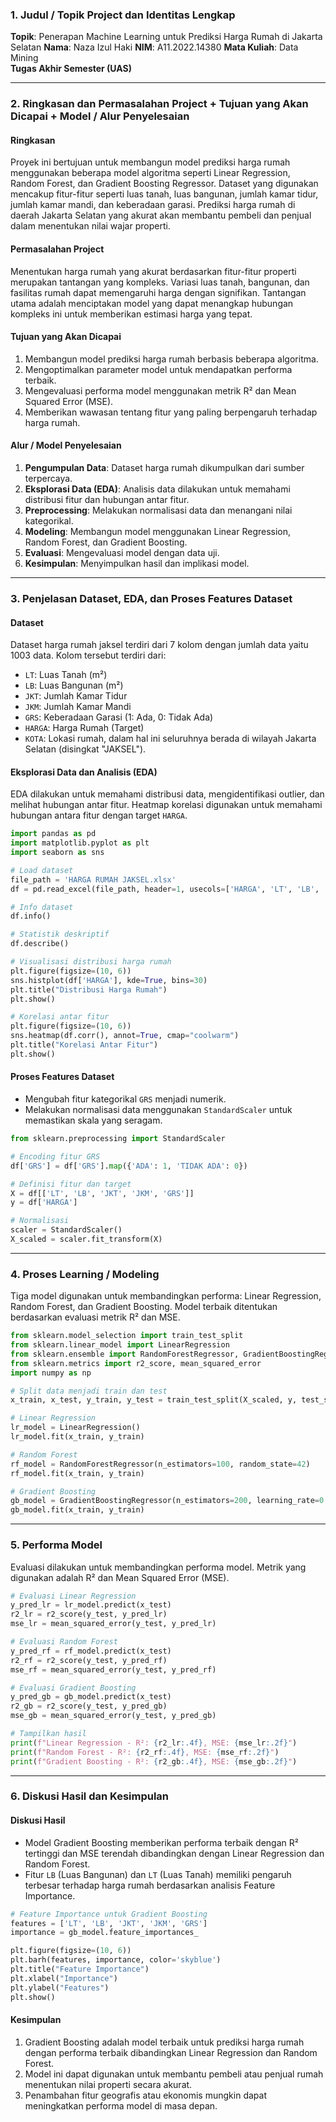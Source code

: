 ### 1. Judul / Topik Project dan Identitas Lengkap


**Topik**: Penerapan Machine Learning untuk Prediksi Harga Rumah di Jakarta Selatan
**Nama**: Naza Izul Haki
**NIM**: A11.2022.14380
**Mata Kuliah**: Data Mining  
**Tugas Akhir Semester (UAS)**  

---

### 2. Ringkasan dan Permasalahan Project + Tujuan yang Akan Dicapai + Model / Alur Penyelesaian

#### Ringkasan
Proyek ini bertujuan untuk membangun model prediksi harga rumah menggunakan beberapa model algoritma seperti Linear Regression, Random Forest, dan Gradient Boosting Regressor. Dataset yang digunakan mencakup fitur-fitur seperti luas tanah, luas bangunan, jumlah kamar tidur, jumlah kamar mandi, dan keberadaan garasi. Prediksi harga rumah di daerah Jakarta Selatan yang akurat akan membantu pembeli dan penjual dalam menentukan nilai wajar properti.

#### Permasalahan Project
Menentukan harga rumah yang akurat berdasarkan fitur-fitur properti merupakan tantangan yang kompleks. Variasi luas tanah, bangunan, dan fasilitas rumah dapat memengaruhi harga dengan signifikan. Tantangan utama adalah menciptakan model yang dapat menangkap hubungan kompleks ini untuk memberikan estimasi harga yang tepat.

#### Tujuan yang Akan Dicapai
1. Membangun model prediksi harga rumah berbasis beberapa algoritma.
2. Mengoptimalkan parameter model untuk mendapatkan performa terbaik.
3. Mengevaluasi performa model menggunakan metrik R² dan Mean Squared Error (MSE).
4. Memberikan wawasan tentang fitur yang paling berpengaruh terhadap harga rumah.

#### Alur / Model Penyelesaian

1. **Pengumpulan Data**: Dataset harga rumah dikumpulkan dari sumber terpercaya.
2. **Eksplorasi Data (EDA)**: Analisis data dilakukan untuk memahami distribusi fitur dan hubungan antar fitur.
3. **Preprocessing**: Melakukan normalisasi data dan menangani nilai kategorikal.
4. **Modeling**: Membangun model menggunakan Linear Regression, Random Forest, dan Gradient Boosting.
5. **Evaluasi**: Mengevaluasi model dengan data uji.
6. **Kesimpulan**: Menyimpulkan hasil dan implikasi model.


---

### 3. Penjelasan Dataset, EDA, dan Proses Features Dataset

#### Dataset
Dataset harga rumah jaksel terdiri dari 7 kolom dengan jumlah data yaitu 1003 data. Kolom tersebut terdiri dari:
- `LT`: Luas Tanah (m²)
- `LB`: Luas Bangunan (m²)
- `JKT`: Jumlah Kamar Tidur
- `JKM`: Jumlah Kamar Mandi
- `GRS`: Keberadaan Garasi (1: Ada, 0: Tidak Ada)
- `HARGA`: Harga Rumah (Target)
- `KOTA`: Lokasi rumah, dalam hal ini seluruhnya berada di wilayah Jakarta Selatan (disingkat "JAKSEL").

#### Eksplorasi Data dan Analisis (EDA)
EDA dilakukan untuk memahami distribusi data, mengidentifikasi outlier, dan melihat hubungan antar fitur. Heatmap korelasi digunakan untuk memahami hubungan antara fitur dengan target `HARGA`.

```python
import pandas as pd
import matplotlib.pyplot as plt
import seaborn as sns

# Load dataset
file_path = 'HARGA RUMAH JAKSEL.xlsx'
df = pd.read_excel(file_path, header=1, usecols=['HARGA', 'LT', 'LB', 'JKT', 'JKM', 'GRS'])

# Info dataset
df.info()

# Statistik deskriptif
df.describe()

# Visualisasi distribusi harga rumah
plt.figure(figsize=(10, 6))
sns.histplot(df['HARGA'], kde=True, bins=30)
plt.title("Distribusi Harga Rumah")
plt.show()

# Korelasi antar fitur
plt.figure(figsize=(10, 6))
sns.heatmap(df.corr(), annot=True, cmap="coolwarm")
plt.title("Korelasi Antar Fitur")
plt.show()
```

#### Proses Features Dataset
- Mengubah fitur kategorikal `GRS` menjadi numerik.
- Melakukan normalisasi data menggunakan `StandardScaler` untuk memastikan skala yang seragam.

```python
from sklearn.preprocessing import StandardScaler

# Encoding fitur GRS
df['GRS'] = df['GRS'].map({'ADA': 1, 'TIDAK ADA': 0})

# Definisi fitur dan target
X = df[['LT', 'LB', 'JKT', 'JKM', 'GRS']]
y = df['HARGA']

# Normalisasi
scaler = StandardScaler()
X_scaled = scaler.fit_transform(X)
```

---

### 4. Proses Learning / Modeling

Tiga model digunakan untuk membandingkan performa: Linear Regression, Random Forest, dan Gradient Boosting. Model terbaik ditentukan berdasarkan evaluasi metrik R² dan MSE.

```python
from sklearn.model_selection import train_test_split
from sklearn.linear_model import LinearRegression
from sklearn.ensemble import RandomForestRegressor, GradientBoostingRegressor
from sklearn.metrics import r2_score, mean_squared_error
import numpy as np

# Split data menjadi train dan test
x_train, x_test, y_train, y_test = train_test_split(X_scaled, y, test_size=0.2, random_state=42)

# Linear Regression
lr_model = LinearRegression()
lr_model.fit(x_train, y_train)

# Random Forest
rf_model = RandomForestRegressor(n_estimators=100, random_state=42)
rf_model.fit(x_train, y_train)

# Gradient Boosting
gb_model = GradientBoostingRegressor(n_estimators=200, learning_rate=0.1, max_depth=5, random_state=42)
gb_model.fit(x_train, y_train)
```

---

### 5. Performa Model

Evaluasi dilakukan untuk membandingkan performa model. Metrik yang digunakan adalah R² dan Mean Squared Error (MSE).

```python
# Evaluasi Linear Regression
y_pred_lr = lr_model.predict(x_test)
r2_lr = r2_score(y_test, y_pred_lr)
mse_lr = mean_squared_error(y_test, y_pred_lr)

# Evaluasi Random Forest
y_pred_rf = rf_model.predict(x_test)
r2_rf = r2_score(y_test, y_pred_rf)
mse_rf = mean_squared_error(y_test, y_pred_rf)

# Evaluasi Gradient Boosting
y_pred_gb = gb_model.predict(x_test)
r2_gb = r2_score(y_test, y_pred_gb)
mse_gb = mean_squared_error(y_test, y_pred_gb)

# Tampilkan hasil
print(f"Linear Regression - R²: {r2_lr:.4f}, MSE: {mse_lr:.2f}")
print(f"Random Forest - R²: {r2_rf:.4f}, MSE: {mse_rf:.2f}")
print(f"Gradient Boosting - R²: {r2_gb:.4f}, MSE: {mse_gb:.2f}")
```

---

### 6. Diskusi Hasil dan Kesimpulan

#### Diskusi Hasil
- Model Gradient Boosting memberikan performa terbaik dengan R² tertinggi dan MSE terendah dibandingkan dengan Linear Regression dan Random Forest.
- Fitur `LB` (Luas Bangunan) dan `LT` (Luas Tanah) memiliki pengaruh terbesar terhadap harga rumah berdasarkan analisis Feature Importance.

```python
# Feature Importance untuk Gradient Boosting
features = ['LT', 'LB', 'JKT', 'JKM', 'GRS']
importance = gb_model.feature_importances_

plt.figure(figsize=(10, 6))
plt.barh(features, importance, color='skyblue')
plt.title("Feature Importance")
plt.xlabel("Importance")
plt.ylabel("Features")
plt.show()
```

#### Kesimpulan
1. Gradient Boosting adalah model terbaik untuk prediksi harga rumah dengan performa terbaik dibandingkan Linear Regression dan Random Forest.
2. Model ini dapat digunakan untuk membantu pembeli atau penjual rumah menentukan nilai properti secara akurat.
3. Penambahan fitur geografis atau ekonomis mungkin dapat meningkatkan performa model di masa depan.
